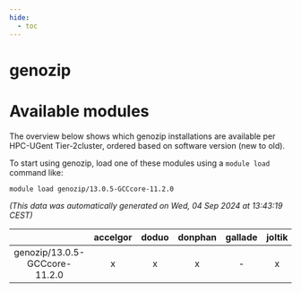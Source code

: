 ```yaml
---
hide:
  - toc
---
```


genozip
=======

# Available modules


The overview below shows which genozip installations are available per HPC-UGent Tier-2cluster, ordered based on software version (new to old).

To start using genozip, load one of these modules using a `module load` command like:

```shell
module load genozip/13.0.5-GCCcore-11.2.0
```

*(This data was automatically generated on Wed, 04 Sep 2024 at 13:43:19 CEST)*  

| |accelgor|doduo|donphan|gallade|joltik|shinx|skitty|
| :---: | :---: | :---: | :---: | :---: | :---: | :---: | :---: |
|genozip/13.0.5-GCCcore-11.2.0|x|x|x|-|x|-|x|
